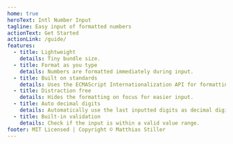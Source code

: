```yaml
---
home: true
heroText: Intl Number Input
tagline: Easy input of formatted numbers
actionText: Get Started
actionLink: /guide/
features:
  - title: Lightweight
    details: Tiny bundle size.
  - title: Format as you type
    details: Numbers are formatted immediately during input.
  - title: Built on standards
    details: Uses the ECMAScript Internationalization API for formatting.
  - title: Distraction free
    details: Hides the formatting on focus for easier input.
  - title: Auto decimal digits
    details: Automatically use the last inputted digits as decimal digits.
  - title: Built-in validation
    details: Check if the input is within a valid value range.
footer: MIT Licensed | Copyright © Matthias Stiller
---
```

